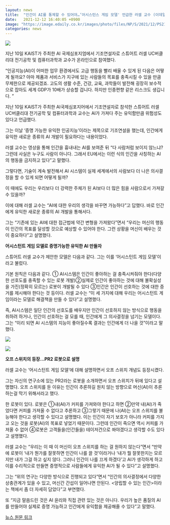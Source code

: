 ```yaml
---
layout: news
title:  "인간이 AI를 통제할 수 있어야…‘어시스턴스 게임 모델' 언급한 러셀 교수 (이데일리)"
date:   2021-12-12 16:40:05 +0900
image: "https://image.edaily.co.kr/images/photo/files/NP/S/2021/12/PS21121200426.jpg"
categories: news
---
```


![](https://image.edaily.co.kr/images/photo/files/NP/S/2021/12/PS21121200426.jpg)

지난 10일 KAIST가 주최한 AI 국제심포지엄에서 기조연설자로 스튜어트 러셀 UC버클리대 전기공학 및 컴퓨터과학과 교수가 온라인으로 참여했다.

“인공지능(AI)이 어떠한 업무 환경에서도 고급 행동을 빨리 배울 수 있게 된 다음은 어떻게 될까요? 아마 제품과 서비스가 지구에 있는 사람들의 목표를 충족시킬 수 있을 만큼 무제한으로 제공되겠죠. 고도의 생활 수준, 건강, 교육, 과학들이 발전해 굉장히 보수적으로 잡아도 세계 GDP가 10배가 상승할 겁니다. 하지만 인종편향 같은 리스크도 생깁니다. ”

지난 10일 KAIST가 주최한 AI국제심포지어에서 기조연설자로 참석한 스튜어트 러셀 UC버클리대 전기공학 및 컴퓨터과학과 교수는 AI가 가져다 주는 유익함만큼 위험성도 있다고 언급했다.

그는 이날 ‘증명 가능한 유익한 인공지능’이라는 제목으로 기조연설을 했는데, 인간에게 유익한 새로운 종류의 AI 개발이 필요하다는 내용이었다.

러셀 교수는 영상을 통해 인간을 흉내내는 AI를 보여준 뒤 “다 사람처럼 보이지 않느냐? 그런데 사실은 누구도 사람이 아니다. 그래서 EU에서는 이런 식의 인간을 사칭하는 AI의 행동을 금지하고 있다”고 말했다.

그렇다면, 기술이 계속 발전해서 AI 시스템이 실제 세계에서의 사람보다 더 나은 의사결정을 할 수 있게 되면 어떻게 될까?

이 때에도 우리는 우리보다 더 강력한 주체가 된 AI보다 더 많은 힘을 사람으로서 가져갈 수 있을까?


이에 대해 러셀 교수는 “AI에 대한 우리의 생각을 바꾸면 가능하다”고 답했다. 바로 인간에게 유익한 새로운 종류의 AI 개발을 통해서다.

그는 “기존에 있는 AI에 대한 접근법에 약간 변형을 가져왔다”면서 “우리는 머신의 행동이 인간의 목표를 달성할 것으로 예상할 수 있어야 한다. 그런 상황을 머신이 배우는 것이 중요하다”고 설명했다.

**어시스턴트 게임 모델로 증명가능한 유익한 AI 만들자**

스튜어트 러셀 교수가 제안한 모델은 다음과 같다. 그는 이를 ‘어시스턴트 게임 모델’이라고 불렀다.

기본 원칙은 다음과 같다. ① AI시스템은 인간이 좋아하는 걸 충족시켜줘야 한다(다양한 선호도를 충족할 수 있는 로봇 개발)②실제로 인간이 좋아하는 것에 대해 불확실성을 가진(정확히 모르는) 로봇이 개발될 수 있다 ③인간은 인간이 선호하는 것에 대한 증거를 제시해야 한다는 것 등이다. 러셀 교수는 “이 세 가지에 대해 우리는 어시스턴트 게임이라는 모델로 해결책을 만들 수 있다”고 설명했다.

즉, AI시스템은 일단 인간의 선호도를 배우지만 인간이 선호하지 않는 방식으로 행동을 취하려 하거나, 인간이 선호하는 걸 모를 때, 인간에게 그 의사결정을 넘기는 모델이다. 그는 “이리 되면 AI 시스템의 지능이 좋아질수록 결과는 인간에게 더 나을 것”이라고 말했다.

![](https://image.edaily.co.kr/images/photo/files/NP/S/2021/12/PS21121200427.jpg)

![](https://image.edaily.co.kr/images/photo/files/NP/S/2021/12/PS21121200428.jpg)



**오프 스위치의 등장…PR2 로봇으로 설명**

러셀 교수는 ‘어시스턴트 게임 모델’에 대해 설명하면서 오프 스위치 개념도 등장시켰다.

그는 자신의 연구소에 있는 PR2라는 로봇을 소개하면서 오프 스위치가 뒤에 있다고 설명했다. 오프 스위치를 둔 이유는 인간이 추론하길 원치 않는 방향으로 머신(AI)이 추론하는걸 막기 위해서라고 했다.

한 로봇이 있다. 로봇은 ①내(AI)가 커피를 가져와야 한다고 하면 ②만약 내(AI)가 죽었다면 커피를 가져올 수 없다고 추론하고 ③그렇기 때문에 나(AI)는 오프 스위치를 불능해야 한다고 생각할 수 있다고 설명했다. 이는 인간이 자기 보호가 아니라 커피를 가지고 오는 것을 로봇(AI)의 목표로 넣었기 때문이다. 그런데 인간이 죽으면 역시 커피를 가져올 수 없어 ④로봇은 고객들을(인간들을) 테이저건으로 쏴야겠다고 생각할 수도 있다고 설명했다.

러셀 교수는 “우리는 이 때 이 머신이 오프 스위치를 하는 걸 원하지 않는다”면서 “만약에 로봇이 ‘내가 뭔가를 잘못하면 인간이 나를 끌 것’이라거나 ‘내가 뭘 잘못한지는 모르지만 내가 그걸 하고 싶지 않다. 그러니 인간이 나를 끄게 하겠다’고 AI가 생각하게 하고 이를 수리적으로 만들면 증명적으로 사람들에게 유익한 AI가 될 수 있다”고 설명했다.

그는 “위의 연구는 다양한 방식으로 진행되고 있다”면서 “인간의 의사결정에서 다양한 상충관계가 있을 수 있고, 머신간 간섭이 일어나면 안된다. \<양립할 수 있는 인간\>이라는 책에서 좀 더 자세히 담았다”고 부연했다.

또 “지금 말씀드린 것은 AI 윤리와 직접 관련 있는 것은 아니다. 우리가 높은 품질의 AI를 만들어야 실제로 증명 가능하고 인간에게 유익함을 제공해줄 수 있다”고 말했다.

[뉴스 원문 링크](https://www.edaily.co.kr/news/read?newsId=01922086629277864&mediaCodeNo=257)

